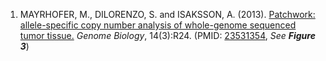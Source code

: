 1. MAYRHOFER, M., DILORENZO, S. and ISAKSSON, A. (2013). [Patchwork: allele-specific copy number analysis of whole-genome sequenced tumor tissue.](https://genomebiology.biomedcentral.com/articles/10.1186/gb-2013-14-3-r24) *Genome Biology*, 14(3):R24. (PMID: [23531354](https://www.ncbi.nlm.nih.gov/pubmed/23531354), *See __Figure 3__*)<br/>